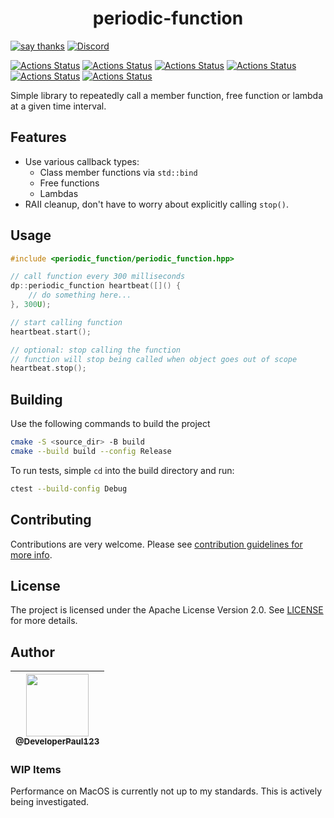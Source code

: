 <h1 align="center">
periodic-function
</h1>

[![say thanks](https://img.shields.io/badge/Say%20Thanks-👍-1EAEDB.svg)](https://github.com/DeveloperPaul123/periodic-function/stargazers)
[![Discord](https://img.shields.io/discord/652515194572111872)](https://img.shields.io/discord/652515194572111872)

[![Actions Status](https://github.com/DeveloperPaul123/periodic-function/workflows/MacOS/badge.svg)](https://github.com/DeveloperPaul123/periodic-function/actions)
[![Actions Status](https://github.com/DeveloperPaul123/periodic-function/workflows/Windows/badge.svg)](https://github.com/DeveloperPaul123/periodic-function/actions)
[![Actions Status](https://github.com/DeveloperPaul123/periodic-function/workflows/Ubuntu/badge.svg)](https://github.com/DeveloperPaul123/periodic-function/actions)
[![Actions Status](https://github.com/DeveloperPaul123/periodic-function/workflows/Ubuntu-20.04/badge.svg)](https://github.com/DeveloperPaul123/periodic-function/actions)
[![Actions Status](https://github.com/DeveloperPaul123/periodic-function/workflows/Style/badge.svg)](https://github.com/DeveloperPaul123/periodic-function/actions)
[![Actions Status](https://github.com/DeveloperPaul123/periodic-function/workflows/Install/badge.svg)](https://github.com/DeveloperPaul123/periodic-function/actions)

Simple library to repeatedly call a member function, free function or lambda at a given time interval.

## Features

* Use various callback types:
  * Class member functions via `std::bind`
  * Free functions
  * Lambdas
* RAII cleanup, don't have to worry about explicitly calling `stop()`.

## Usage

```cpp
#include <periodic_function/periodic_function.hpp>

// call function every 300 milliseconds
dp::periodic_function heartbeat([]() {
    // do something here...
}, 300U);

// start calling function
heartbeat.start();

// optional: stop calling the function
// function will stop being called when object goes out of scope
heartbeat.stop();
```

## Building

Use the following commands to build the project

```bash
cmake -S <source_dir> -B build
cmake --build build --config Release
```

To run tests, simple `cd` into the build directory and run:

```bash
ctest --build-config Debug
```

## Contributing

Contributions are very welcome. Please see [contribution guidelines for more info](CONTRIBUTING.md).

## License

The project is licensed under the Apache License Version 2.0. See [LICENSE](LICENSE) for more details.

## Author

| [<img src="https://avatars0.githubusercontent.com/u/6591180?s=460&v=4" width="100"><br><sub>@DeveloperPaul123</sub>](https://github.com/DeveloperPaul123) |
|:----:|

### WIP Items

Performance on MacOS is currently not up to my standards. This is actively being investigated.
